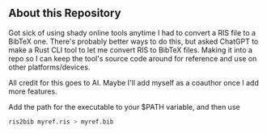 ## About this Repository

Got sick of using shady online tools anytime I had to convert a RIS file to a BibTeX one. There's probably better ways to do this, but asked ChatGPT to make a Rust CLI tool to let me convert RIS to BibTeX files. Making it into a repo so I can keep the tool's source code around for reference and use on other platforms/devices.

All credit for this goes to AI. Maybe I'll add myself as a coauthor once I add more features.

Add the path for the executable to your $PATH variable, and then use
```bash
ris2bib myref.ris > myref.bib
```